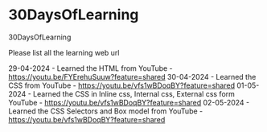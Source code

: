 # 30DaysOfLearning
30DaysOfLearning

Please list all the learning web url 

29-04-2024 - Learned the HTML from YouTube - https://youtu.be/FYErehuSuuw?feature=shared
30-04-2024 - Learned the CSS from YouTube - https://youtu.be/vfs1wBDoqBY?feature=shared
01-05-2024 - Learned the CSS in Inline css, Internal css, External css form YouTube - https://youtu.be/vfs1wBDoqBY?feature=shared
02-05-2024 - Learned the CSS Selectors and Box model from YouTube - https://youtu.be/vfs1wBDoqBY?feature=shared
